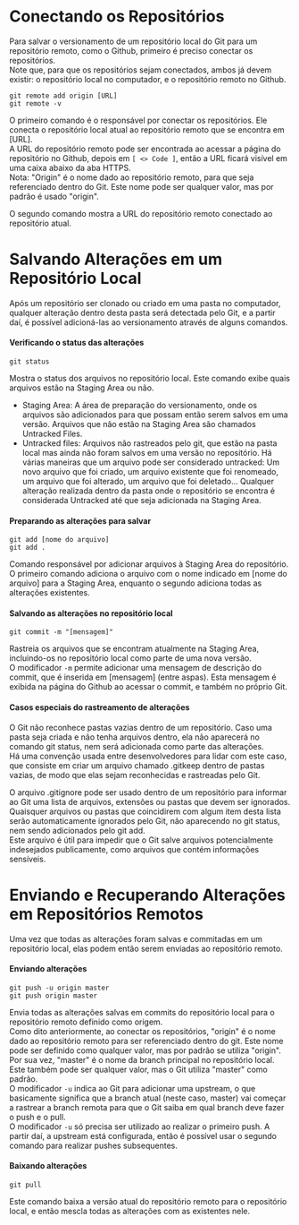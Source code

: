 # Conectando os Repositórios

Para salvar o versionamento de um repositório local do Git para um repositório remoto, como o Github, primeiro é preciso conectar os repositórios.  
Note que, para que os repositórios sejam conectados, ambos já devem existir: o repositório local no computador, e o repositório remoto no Github.
```
git remote add origin [URL]  
git remote -v
```

O primeiro comando é o responsável por conectar os repositórios. Ele conecta o repositório local atual ao repositório remoto que se encontra em [URL].  
A URL do repositório remoto pode ser encontrada ao acessar a página do repositório no Github, depois em `[ <> Code ]`, então a URL ficará visível em uma caixa abaixo da aba HTTPS.  
Nota: "Origin" é o nome dado ao repositório remoto, para que seja referenciado dentro do Git. Este nome pode ser qualquer valor, mas por padrão é usado "origin".

O segundo comando mostra a URL do repositório remoto conectado ao repositório atual.

# Salvando Alterações em um Repositório Local

Após um repositório ser clonado ou criado em uma pasta no computador, qualquer alteração dentro desta pasta será detectada pelo Git, e a partir daí, é possível adicioná-las ao versionamento através de alguns comandos.

#### Verificando o status das alterações
```
git status
```

Mostra o status dos arquivos no repositório local. Este comando exibe quais arquivos estão na Staging Area ou não.
- Staging Area: A área de preparação do versionamento, onde os arquivos são adicionados para que possam então serem salvos em uma versão. Arquivos que não estão na Staging Area são chamados Untracked Files.
- Untracked files: Arquivos não rastreados pelo git, que estão na pasta local mas ainda não foram salvos em uma versão no repositório. Há várias maneiras que um arquivo pode ser considerado untracked: Um novo arquivo que foi criado, um arquivo existente que foi renomeado, um arquivo que foi alterado, um arquivo que foi deletado... Qualquer alteração realizada dentro da pasta onde o repositório se encontra é considerada Untracked até que seja adicionada na Staging Area.

#### Preparando as alterações para salvar
```
git add [nome do arquivo]  
git add .
```

Comando responsável por adicionar arquivos à Staging Area do repositório.  
O primeiro comando adiciona o arquivo com o nome indicado em [nome do arquivo] para a Staging Area, enquanto o segundo adiciona todas as alterações existentes.

#### Salvando as alterações no repositório local
```
git commit -m "[mensagem]" 
```

Rastreia os arquivos que se encontram atualmente na Staging Area, incluindo-os no repositório local como parte de uma nova versão.  
O modificador `-m` permite adicionar uma mensagem de descrição do commit, que é inserida em [mensagem] (entre aspas). Esta mensagem é exibida na página do Github ao acessar o commit, e também no próprio Git.

#### Casos especiais do rastreamento de alterações

O Git não reconhece pastas vazias dentro de um repositório. Caso uma pasta seja criada e não tenha arquivos dentro, ela não aparecerá no comando git status, nem será adicionada como parte das alterações.  
Há uma convenção usada entre desenvolvedores para lidar com este caso, que consiste em criar um arquivo chamado .gitkeep dentro de pastas vazias, de modo que elas sejam reconhecidas e rastreadas pelo Git.

O arquivo .gitignore pode ser usado dentro de um repositório para informar ao Git uma lista de arquivos, extensões ou pastas que devem ser ignorados. Quaisquer arquivos ou pastas que coincidirem com algum item desta lista serão automaticamente ignorados pelo Git, não aparecendo no git status, nem sendo adicionados pelo git add.  
Este arquivo é útil para impedir que o Git salve arquivos potencialmente indesejados publicamente, como arquivos que contém informações sensíveis.

# Enviando e Recuperando Alterações em Repositórios Remotos

Uma vez que todas as alterações foram salvas e commitadas em um repositório local, elas podem então serem enviadas ao repositório remoto. 

#### Enviando alterações
```
git push -u origin master  
git push origin master
```

Envia todas as alterações salvas em commits do repositório local para o repositório remoto definido como origem.  
Como dito anteriormente, ao conectar os repositórios, "origin" é o nome dado ao repositório remoto para ser referenciado dentro do git. Este nome pode ser definido como qualquer valor, mas por padrão se utiliza "origin".
Por sua vez, "master" é o nome da branch principal no repositório local. Este também pode ser qualquer valor, mas o Git utiliza "master" como padrão.  
O modificador `-u` indica ao Git para adicionar uma upstream, o que basicamente significa que a branch atual (neste caso, master) vai começar a rastrear a branch remota para que o Git saiba em qual branch deve fazer o push e o pull.  
O modificador `-u` só precisa ser utilizado ao realizar o primeiro push. A partir daí, a upstream está configurada, então é possível usar o segundo comando para realizar pushes subsequentes.

#### Baixando alterações
```
git pull
```

Este comando baixa a versão atual do repositório remoto para o repositório local, e então mescla todas as alterações com as existentes nele.